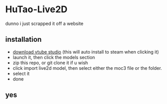 # HuTao-Live2D
dunno i just scrapped it off a website

## installation
- [download vtube studio](steam://run/1325860) (this will auto install to steam when clicking it)
- launch it, then click the models section
- zip this repo, or git clone it if u wish
- click import live2d model, then select either the moc3 file or the folder.
- select it
- done

## yes
